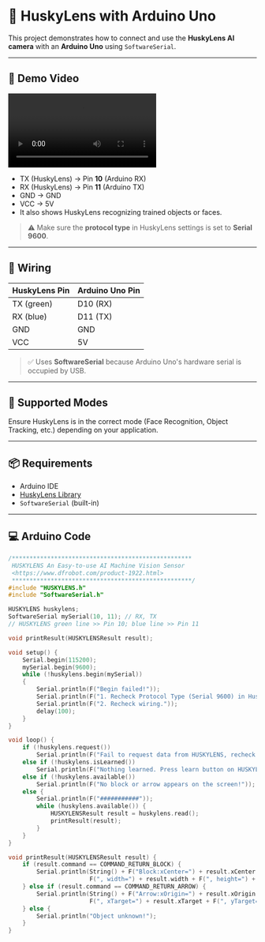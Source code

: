 # 🤖 HuskyLens with Arduino Uno

This project demonstrates how to connect and use the **HuskyLens AI camera** with an **Arduino Uno** using `SoftwareSerial`.

---

## 🎥 Demo Video

![Tracking Demo](IMG_8383.MOV)

- TX (HuskyLens) → Pin **10** (Arduino RX)
- RX (HuskyLens) → Pin **11** (Arduino TX)
- GND → GND
- VCC → 5V
- It also shows HuskyLens recognizing trained objects or faces.

> ⚠️ Make sure the **protocol type** in HuskyLens settings is set to **Serial 9600**.

---

## 🧩 Wiring

| HuskyLens Pin | Arduino Uno Pin |
|---------------|------------------|
| TX (green)    | D10 (RX)         |
| RX (blue)     | D11 (TX)         |
| GND           | GND              |
| VCC           | 5V               |

> ✅ Uses **SoftwareSerial** because Arduino Uno's hardware serial is occupied by USB.

---

## 🧠 Supported Modes

Ensure HuskyLens is in the correct mode (Face Recognition, Object Tracking, etc.) depending on your application.

---

## 📦 Requirements

- Arduino IDE
- [HuskyLens Library](https://github.com/HuskyLens/HUSKYLENSArduino)
- `SoftwareSerial` (built-in)

---

## 💻 Arduino Code

```cpp
/***************************************************
 HUSKYLENS An Easy-to-use AI Machine Vision Sensor
 <https://www.dfrobot.com/product-1922.html>
 ***************************************************/
#include "HUSKYLENS.h"
#include "SoftwareSerial.h"

HUSKYLENS huskylens;
SoftwareSerial mySerial(10, 11); // RX, TX
// HUSKYLENS green line >> Pin 10; blue line >> Pin 11

void printResult(HUSKYLENSResult result);

void setup() {
    Serial.begin(115200);
    mySerial.begin(9600);
    while (!huskylens.begin(mySerial))
    {
        Serial.println(F("Begin failed!"));
        Serial.println(F("1. Recheck Protocol Type (Serial 9600) in HuskyLens"));
        Serial.println(F("2. Recheck wiring."));
        delay(100);
    }
}

void loop() {
    if (!huskylens.request())
        Serial.println(F("Fail to request data from HUSKYLENS, recheck the connection!"));
    else if (!huskylens.isLearned())
        Serial.println(F("Nothing learned. Press learn button on HUSKYLENS to learn one!"));
    else if (!huskylens.available())
        Serial.println(F("No block or arrow appears on the screen!"));
    else {
        Serial.println(F("###########"));
        while (huskylens.available()) {
            HUSKYLENSResult result = huskylens.read();
            printResult(result);
        }
    }
}

void printResult(HUSKYLENSResult result) {
    if (result.command == COMMAND_RETURN_BLOCK) {
        Serial.println(String() + F("Block:xCenter=") + result.xCenter + F(", yCenter=") + result.yCenter + 
                       F(", width=") + result.width + F(", height=") + result.height + F(", ID=") + result.ID);
    } else if (result.command == COMMAND_RETURN_ARROW) {
        Serial.println(String() + F("Arrow:xOrigin=") + result.xOrigin + F(", yOrigin=") + result.yOrigin + 
                       F(", xTarget=") + result.xTarget + F(", yTarget=") + result.yTarget + F(", ID=") + result.ID);
    } else {
        Serial.println("Object unknown!");
    }
}
